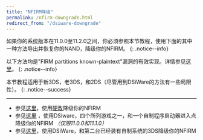 ```yaml
---
title: "NFIRM降级"
permalink: /nfirm-downgrade.html
redirect_from: "/dsiware-downgrade"
---
```


如果你的系统版本在11.0.0至11.2.0之间，你必须参照本节教程，使用下面的其中一种方法导出并恢复你的NAND，降级你的NFIRM。
{: .notice--info}

以下方法均是"FIRM partitions known-plaintext"漏洞的有效实现。详情参见[这里](https://www.3dbrew.org/wiki/3DS_System_Flaws)。
{: .notice--info}

本节教程适用于新3DS，老3DS，和2DS（尽管用到DSiWare的方法有一些局限性）。
{: .notice--success}

---

+ 参见[这里](hardmod-downgrade)，使用[硬改](https://gbatemp.net/threads/414498/)降级你的NFIRM
+ 参见[这里](dsiware-downgrade-(save-injection)) ，使用DSiware，四个所列游戏之一，和一个自制程序启动器进入点降级你的NFIRM *（仅限11.0.0和11.1.0）*
+ 参见[这里](dsiware-downgrade-(app-injection-and-second-3ds))，使用DSiWare，和第二台已经装有自制系统的3DS降级你的NFIRM


